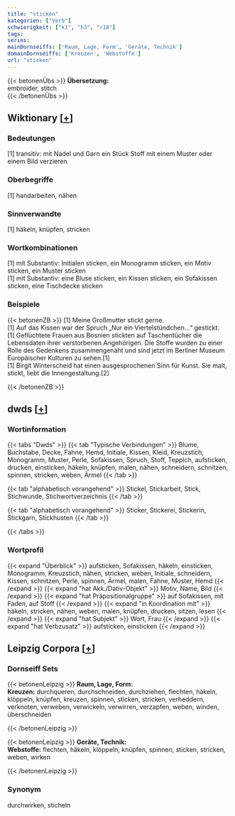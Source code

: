 ```yaml
---
title: "sticken"
kategorien: ["Verb"]
schwierigkeit: ["k1", "h3", "r18"]
tags:
series:
mainDornseiffs: ['Raum, Lage, Form', 'Geräte, Technik']
domainDornseiffs: ['Kreuzen', 'Webstoffe']
url: "sticken"
---
```


{{< betonenÜbs >}}
**Übersetzung:**  
embroider, stitch  
{{< /betonenÜbs >}}

## Wiktionary [[+](https://de.wiktionary.org/wiki/sticken)]

### Bedeutungen
[1] transitiv: mit Nadel und Garn ein Stück Stoff mit einem Muster oder einem Bild verzieren  

### Oberbegriffe
[1] handarbeiten, nähen  

### Sinnverwandte
[1] häkeln, knüpfen, stricken  

### Wortkombinationen
[1] mit Substantiv: Initialen sticken, ein Monogramm sticken, ein Motiv sticken, ein Muster sticken  
[1] mit Substantiv: eine Bluse sticken, ein Kissen sticken, ein Sofakissen sticken, eine Tischdecke sticken  

### Beispiele
{{< betonenZB >}}
[1] Meine Großmutter stickt gerne.  
[1] Auf das Kissen war der Spruch „Nur ein Viertelstündchen…“ gestickt.  
[1] Geflüchtete Frauen aus Bosnien stickten auf Taschentücher die Lebensdaten ihrer verstorbenen Angehörigen. Die Stoffe wurden zu einer Rolle des Gedenkens zusammengenäht und sind jetzt im Berliner Museum Europäischer Kulturen zu sehen.[1]  
[1] Birgit Winterscheid hat einen ausgesprochenen Sinn für Kunst. Sie malt, stickt, liebt die Innengestaltung.[2]  

{{< /betonenZB >}}


## dwds [[+](https://www.dwds.de/wb/sticken)]

### Wortinformation
{{< tabs "Dwds" >}}
{{< tab "Typische Verbindungen" >}}
Blume, Buchstabe, Decke, Fahne, Hemd, Initiale, Kissen, Kleid, Kreuzstich, Monogramm, Muster, Perle, Sofakissen, Spruch, Stoff, Teppich, aufsticken, drucken, einsticken, häkeln, knüpfen, malen, nähen, schneidern, schnitzen, spinnen, stricken, weben, Ärmel
{{< /tab >}}

{{< tab "alphabetisch vorangehend" >}}
Stickel, Stickarbeit, Stick, Stichwunde, Stichwortverzeichnis
{{< /tab >}}

{{< tab "alphabetisch vorangehend" >}}
Sticker, Stickerei, Stickerin, Stickgarn, Stickhusten
{{< /tab >}}

{{< /tabs >}}

### Wortprofil
{{< expand "Überblick" >}} aufsticken, Sofakissen, häkeln, einsticken, Monogramm, Kreuzstich, nähen, stricken, weben, Initiale, schneidern, Kissen, schnitzen, Perle, spinnen, Ärmel, malen, Fahne, Muster, Hemd {{< /expand >}}
{{< expand "hat Akk./Dativ-Objekt" >}} Motiv, Name, Bild {{< /expand >}}
{{< expand "hat Präpositionalgruppe" >}} auf Sofakissen, mit Faden, auf Stoff {{< /expand >}}
{{< expand "in Koordination mit" >}} häkeln, stricken, nähen, weben, malen, knüpfen, drucken, sitzen, lesen {{< /expand >}}
{{< expand "hat Subjekt" >}} Wort, Frau {{< /expand >}}
{{< expand "hat Verbzusatz" >}} aufsticken, einsticken {{< /expand >}}

## Leipzig Corpora [[+](https://corpora.uni-leipzig.de/en/res?word=sticken&corpusId=deu_newscrawl-public_2018)]

### Dornseiff Sets
{{< betonenLeipzig >}}
**Raum, Lage, Form:**  
**Kreuzen:** durchqueren, durchschneiden, durchziehen, flechten, häkeln, klöppeln, knüpfen, kreuzen, spinnen, sticken, stricken, verheddern, verknoten, verweben, verwickeln, verwirren, verzapfen, weben, winden, überschneiden  

{{< /betonenLeipzig >}}


{{< betonenLeipzig >}}
**Geräte, Technik:**  
**Webstoffe:** flechten, häkeln, klöppeln, knüpfen, spinnen, sticken, stricken, weben, wirken  

{{< /betonenLeipzig >}}

### Synonym
durchwirken, sticheln

